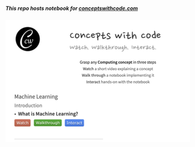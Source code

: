 ##### This repo hosts notebook for [conceptswithcode.com](https://conceptswithcode.com)

<p align="center">
  <a href="site.png">
    <img src="site.png" alt="conceptswithcode.com" width="800">
  </a>
  <br/>
</p>
